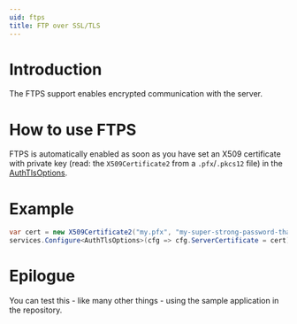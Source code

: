 ```yaml
---
uid: ftps
title: FTP over SSL/TLS
---
```


# Introduction

The FTPS support enables encrypted communication with the server.

# How to use FTPS

FTPS is automatically enabled as soon as you have set an X509 certificate with private key (read: the `X509Certificate2` from a `.pfx`/`.pkcs12` file) in the [AuthTlsOptions](xref:FubarDev.FtpServer.AuthTlsOptions).

# Example

```csharp
var cert = new X509Certificate2("my.pfx", "my-super-strong-password-that-nobody-knows");
services.Configure<AuthTlsOptions>(cfg => cfg.ServerCertificate = cert);
```

# Epilogue

You can test this - like many other things - using the sample application in the repository.
